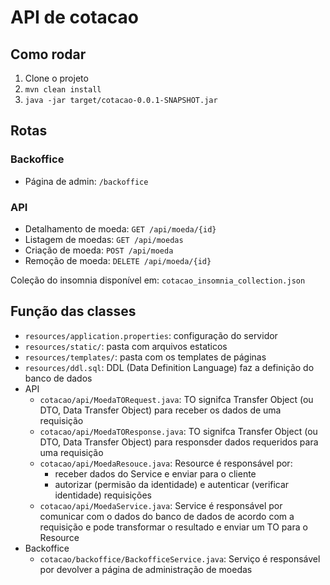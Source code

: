 # API de cotacao

## Como rodar

1. Clone o projeto
2. `mvn clean install`
3. `java -jar target/cotacao-0.0.1-SNAPSHOT.jar`

## Rotas

### Backoffice

- Página de admin: `/backoffice`

### API

- Detalhamento de moeda: `GET /api/moeda/{id}`
- Listagem de moedas: `GET /api/moedas`
- Criação de moeda: `POST /api/moeda`
- Remoção de moeda: `DELETE /api/moeda/{id}`

Coleção do insomnia disponível em: `cotacao_insomnia_collection.json`

## Função das classes

- `resources/application.properties`: configuração do servidor
- `resources/static/`: pasta com arquivos estaticos
- `resources/templates/`: pasta com os templates de páginas
- `resources/ddl.sql`: DDL (Data Definition Language) faz a definição do banco de dados
- API
  - `cotacao/api/MoedaTORequest.java`: TO signifca Transfer Object (ou DTO, Data  Transfer Object) para receber os dados de uma requisição
  - `cotacao/api/MoedaTOResponse.java`: TO signifca Transfer Object (ou DTO, Data  Transfer Object) para responsder dados requeridos para uma requisição
  - `cotacao/api/MoedaResouce.java`: Resource é responsável por:
    - receber dados do Service e enviar para o cliente
    - autorizar (permisão da identidade) e autenticar (verificar identidade) requisições
  - `cotacao/api/MoedaService.java`: Service é responsável por comunicar com o dados do banco de dados de acordo com a requisição e pode transformar o resultado e enviar um TO para o Resource
- Backoffice
  - `cotacao/backoffice/BackofficeService.java`: Serviço é responsável por devolver a página de administração de moedas
